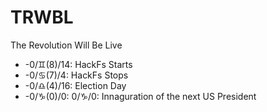# TRWBL
The Revolution Will Be Live

* -0/♊(8)/14: HackFs Starts
* -0/♋(7)/4: HackFs Stops
* -0/♎(4)/16: Election Day
* -0/♑(0)/0: 0/♑/0: Innaguration of the next US President
